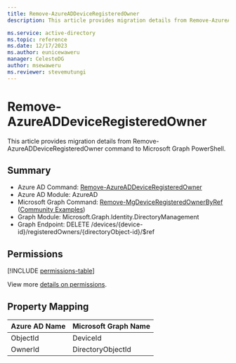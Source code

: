 ```yaml
---
title: Remove-AzureADDeviceRegisteredOwner
description: This article provides migration details from Remove-AzureADDeviceRegisteredOwner command to Microsoft Graph PowerShell.

ms.service: active-directory
ms.topic: reference
ms.date: 12/17/2023
ms.author: eunicewaweru
manager: CelesteDG
author: msewaweru
ms.reviewer: stevemutungi
---
```


# Remove-AzureADDeviceRegisteredOwner

This article provides migration details from Remove-AzureADDeviceRegisteredOwner command to Microsoft Graph PowerShell.

## Summary

+ Azure AD Command: [Remove-AzureADDeviceRegisteredOwner](/powershell/module/azuread/remove-azureaddeviceregisteredowner)
+ Azure AD Module: AzureAD
+ Microsoft Graph Command: [Remove-MgDeviceRegisteredOwnerByRef](/powershell/module/microsoft.graph.identity.directorymanagement/remove-mgdeviceregisteredownerbyref) ([Community Examples](https://github.com/orgs/msgraph/discussions?discussions_q=Remove-MgDeviceRegisteredOwnerByRef))
+ Graph Module: Microsoft.Graph.Identity.DirectoryManagement
+ Graph Endpoint:  DELETE /devices/{device-id}/registeredOwners/{directoryObject-id}/$ref

## Permissions

[!INCLUDE [permissions-table](~/graphref/api-reference/v1.0/includes/permissions/device-delete-registeredowners-permissions.md)]

View more [details on permissions](/graph/api/device-delete-registeredowners#permissions).

## Property Mapping

|Azure AD Name|Microsoft Graph Name|
|---|---|
|ObjectId|DeviceId|
|OwnerId|DirectoryObjectId|